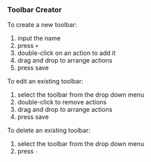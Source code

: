 ### Toolbar Creator

To create a new toolbar: 

1. input the name
2. press `+`
3. double-click on an action to add it
4. drag and drop to arrange actions
5. press save

To edit an existing toolbar:

1. select the toolbar from the drop down menu
2. double-click to remove actions
3. drag and drop to arrange actions
4. press save

To delete an existing toolbar:

1. select the toolbar from the drop down menu
2. press `-`
